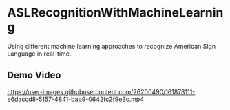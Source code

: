 # ASLRecognitionWithMachineLearning
Using different machine learning approaches to recognize American Sign Language in real-time.


## Demo Video



https://user-images.githubusercontent.com/26200490/161878111-e6daccd8-5157-4841-bab9-0642fc2f9e3c.mp4

